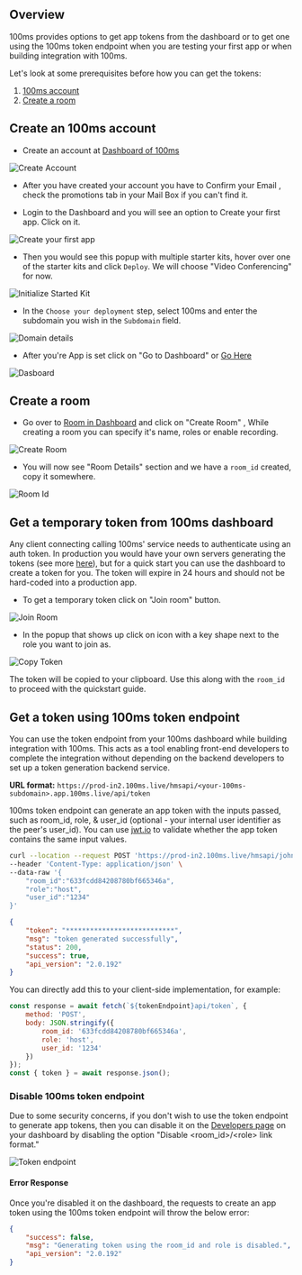 ## Overview

100ms provides options to get app tokens from the dashboard or to get one using the 100ms token endpoint when you are testing your first app or when building integration with 100ms.

Let's look at some prerequisites before how you can get the tokens:

1. [100ms account](#create-an-100ms-account)
2. [Create a room](#create-a-room)

## Create an 100ms account

- Create an account at [Dashboard of 100ms](https://dashboard.100ms.live/)

![Create Account](/docs/guides/token/create-account.png)

- After you have created your account you have to Confirm your Email , check the promotions tab in your Mail Box if you can't find it.

- Login to the Dashboard and you will see an option to Create your first app. Click on it.

![Create your first app](/docs/guides/token/starter-kit-initialize-first-step.png)

- Then you would see this popup with multiple starter kits, hover over one of the starter kits and click `Deploy`. We will choose "Video Conferencing" for now.

![Initialize Started Kit](/docs/guides/token/starter-kit-initialize.png)

- In the `Choose your deployment` step, select 100ms and enter the subdomain you wish in the `Subdomain` field.

![Domain details](/docs/guides/token/domain-details.png)

- After you're App is set click on "Go to Dashboard" or [Go Here](https://dashboard.100ms.live/dashboard)

![Dasboard](/docs/guides/token/go-to-dashboard.png)

## Create a room

- Go over to [Room in Dashboard](https://dashboard.100ms.live/rooms) and click on "Create Room" , While creating a room you can specify it's name, roles or enable recording.

![Create Room](/docs/guides/token/create-room.png)

- You will now see "Room Details" section and we have a `room_id` created, copy it somewhere.

![Room Id](/docs/guides/token/room-id.png)

## Get a temporary token from 100ms dashboard

Any client connecting calling 100ms' service needs to authenticate using an auth token. In production you would have your own servers generating the tokens (see more [here](/docs/javascript/v2/foundation/security-and-tokens)), but for a quick start you can use the dashboard to create a token for you. The token will expire in 24 hours and should not be hard-coded into a production app.

- To get a temporary token click on "Join room" button.

![Join Room](/docs/guides/token/join-room.png)

- In the popup that shows up click on icon with a key shape next to the role you want to join as.

![Copy Token](/docs/guides/token/copy-token.png)

The token will be copied to your clipboard. Use this along with the `room_id` to proceed with the quickstart guide.

## Get a token using 100ms token endpoint

You can use the token endpoint from your 100ms dashboard while building integration with 100ms. This acts as a tool enabling front-end developers to complete the integration without depending on the backend developers to set up a token generation backend service.

**URL format:** `https://prod-in2.100ms.live/hmsapi/<your-100ms-subdomain>.app.100ms.live/api/token`

100ms token endpoint can generate an app token with the inputs passed, such as room_id, role, & user_id (optional - your internal user identifier as the peer's user_id). You can use [jwt.io](https://jwt.io/) to validate whether the app token contains the same input values.

<PostRequest title="https://prod-in2.100ms.live/hmsapi/johndoe.app.100ms.live/api/token" />
<Request id="req-comp-0">

```bash
curl --location --request POST 'https://prod-in2.100ms.live/hmsapi/johndoe.app.100ms.live/api/token' \
--header 'Content-Type: application/json' \
--data-raw '{
    "room_id":"633fcdd84208780bf665346a",
    "role":"host",
    "user_id":"1234"
}'
```

</Request>
<ResponseBox id="resp-0" status="200 OK">

```json
{
    "token": "***************************",
    "msg": "token generated successfully",
    "status": 200,
    "success": true,
    "api_version": "2.0.192"
}
```

</ResponseBox>

You can directly add this to your client-side implementation, for example:

```jsx
const response = await fetch(`${tokenEndpoint}api/token`, {
    method: 'POST',
    body: JSON.stringify({
        room_id: '633fcdd84208780bf665346a',
        role: 'host',
        user_id: '1234'
    })
});
const { token } = await response.json();
```

### Disable 100ms token endpoint

Due to some security concerns, if you don't wish to use the token endpoint to generate app tokens, then you can disable it on the [Developers page](https://dashboard.100ms.live/developer) on your dashboard by disabling the option "Disable &lt;room_id&gt;/&lt;role&gt; link format."

![Token endpoint](/guides/disable-token-endpoint.png)

#### Error Response

Once you're disabled it on the dashboard, the requests to create an app token using the 100ms token endpoint will throw the below error:

```json
{
    "success": false,
    "msg": "Generating token using the room_id and role is disabled.",
    "api_version": "2.0.192"
}
```
